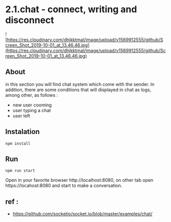 # 2.1.chat - connect, writing and disconnect

![https://res.cloudinary.com/dhjkktmal/image/upload/v1569912555/github/Screen_Shot_2019-10-01_at_13.46.46.jpg](https://res.cloudinary.com/dhjkktmal/image/upload/v1569912555/github/Screen_Shot_2019-10-01_at_13.46.46.jpg)

## About
in this section you will find chat system which come with the sender. In addition, there are some conditions that will displayed in chat as logs, among other, as follows :
- new user cooming
- user typing a chat
- user left

## Instalation
```
npm install
```

## Run
```
npm run start
```
Open in your favorite browser http://localhost:8080, on other tab open https://locahost:8080 and start to make a conversation.


## ref : 

- https://github.com/socketio/socket.io/blob/master/examples/chat/
